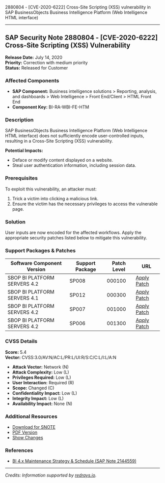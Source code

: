 2880804 - [CVE-2020-6222] Cross-Site Scripting (XSS) vulnerability in SAP BusinessObjects Business Intelligence Platform (Web Intelligence HTML interface)

---

## SAP Security Note 2880804 - [CVE-2020-6222] Cross-Site Scripting (XSS) Vulnerability

**Release Date:** July 14, 2020  
**Priority:** Correction with medium priority  
**Status:** Released for Customer

### Affected Components

- **SAP Component:** Business intelligence solutions > Reporting, analysis, and dashboards > Web Intelligence > Front End/Client > HTML Front End
- **Component Key:** BI-RA-WBI-FE-HTM

### Description

SAP BusinessObjects Business Intelligence Platform (Web Intelligence HTML interface) does not sufficiently encode user-controlled inputs, resulting in a Cross-Site Scripting (XSS) vulnerability.

**Potential Impacts:**

- Deface or modify content displayed on a website.
- Steal user authentication information, including session data.

### Prerequisites

To exploit this vulnerability, an attacker must:

1. Trick a victim into clicking a malicious link.
2. Ensure the victim has the necessary privileges to access the vulnerable page.

### Solution

User inputs are now encoded for the affected workflows. Apply the appropriate security patches listed below to mitigate this vulnerability.

### Support Packages & Patches

| Software Component Version  | Support Package | Patch Level | URL |
|-----------------------------|------------------|-------------|-----|
| SBOP BI PLATFORM SERVERS 4.2 | SP008            | 000100      | [Apply Patch](https://me.sap.com/softwarecenter/template/products/_APP=00200682500000001943&_EVENT=DISPHIER&HEADER=Y&FUNCTIONBAR=N&EVENT=TREE&NE=NAVIGATE&ENR=73555000100200001041&V=MAINT) |
| SBOP BI PLATFORM SERVERS 4.1 | SP012            | 000300      | [Apply Patch](https://me.sap.com/softwarecenter/template/products/_APP=00200682500000001943&_EVENT=DISPHIER&HEADER=Y&FUNCTIONBAR=N&EVENT=TREE&NE=NAVIGATE&ENR=67838200100200019009&V=MAINT) |
| SBOP BI PLATFORM SERVERS 4.2 | SP007            | 001000      | [Apply Patch](https://me.sap.com/softwarecenter/template/products/_APP=00200682500000001943&_EVENT=DISPHIER&HEADER=Y&FUNCTIONBAR=N&EVENT=TREE&NE=NAVIGATE&ENR=73555000100200001041&V=MAINT) |
| SBOP BI PLATFORM SERVERS 4.2 | SP006            | 001300      | [Apply Patch](https://me.sap.com/softwarecenter/template/products/_APP=00200682500000001943&_EVENT=DISPHIER&HEADER=Y&FUNCTIONBAR=N&EVENT=TREE&NE=NAVIGATE&ENR=73555000100200001041&V=MAINT) |

### CVSS Details

**Score:** 5.4  
**Vector:** CVSS:3.0/AV:N/AC:L/PR:L/UI:R/S:C/C:L/I:L/A:N

- **Attack Vector:** Network (N)
- **Attack Complexity:** Low (L)
- **Privileges Required:** Low (L)
- **User Interaction:** Required (R)
- **Scope:** Changed (C)
- **Confidentiality Impact:** Low (L)
- **Integrity Impact:** Low (L)
- **Availability Impact:** None (N)

### Additional Resources

- [Download for SNOTE](https://notesdownloads.sap.com/note/0040000000625122020)
- [PDF Version](https://userapps.support.sap.com/sap/support/sfm/notes/print/0002880804?language=en-US&token=95C39CF5E58E53F8DB000FF03DCD654C)
- [Show Changes](https://me.sap.com/notesLatestChanges/0002880804/E/diff)

### References

- [BI 4.x Maintenance Strategy & Schedule (SAP Note 2144559)](https://me.sap.com/notes/2144559)

---

*Credits: Information supported by [redrays.io](https://redrays.io).*